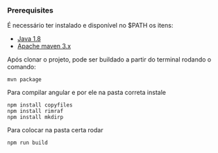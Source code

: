 
### Prerequisites
É necessário ter instalado e disponível no $PATH os itens:

* [Java 1.8](http://java.oracle.com)
* [Apache maven 3.x](http://maven.apache.org/)

Após clonar o projeto, pode ser buildado a partir do terminal rodando o comando:

```
mvn package
```
Para compilar angular e por ele na pasta correta instale

```
npm install copyfiles
npm install rimraf
npm install mkdirp
```

Para colocar na pasta certa rodar
```
npm run build
```
